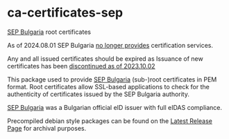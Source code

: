 # ca-certificates-sep
[SEP Bulgaria](https://www.esign.bg/en/) root certificates

As of 2024.08.01 SEP Bulgaria [no longer provides](https://www.esign.bg/bg/useful/%D0%BD%D0%BE%D0%B2%D0%B8%D0%BD%D0%B8/gdpr/) certification services.

Any and all issued certificates should be expired as Issuance of new certificates has been [discontinued as of 2023.10.02](https://www.esign.bg/bg/useful/%D0%BD%D0%BE%D0%B2%D0%B8%D0%BD%D0%B8/sep/)

This package used to provide [SEP Bulgaria](https://www.esign.bg/en/) (sub-)root certificates in PEM format. Root certificates allow SSL-based applications to check for the authenticity of certificates issued by the SEP Bulgaria authority.

[SEP Bulgaria](https://www.esign.bg/en/) was a Bulgarian official eID issuer with full eIDAS compliance.

Precompiled debian style packages can be found on the [Latest Release Page](https://github.com/zeridon/ca-certificates-sep/releases/latest) for archival purposes.
